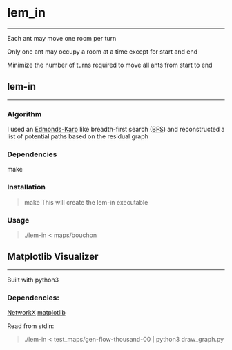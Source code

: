 # lem_in
_________________ 

Each ant may move one room per turn

Only one ant may occupy a room at a time except for start and end

Minimize the number of turns required to move all ants from start to end

## lem-in
_________________ 
### Algorithm
I used an [Edmonds-Karp](https://en.wikipedia.org/wiki/Edmonds%E2%80%93Karp_algorithm) like breadth-first search ([BFS](https://www.hackerearth.com/practice/algorithms/graphs/breadth-first-search/tutorial/#:~:text=BFS%20is%20a%20traversing%20algorithm,the%20next%2Dlevel%20neighbour%20nodes.)) and reconstructed a list of potential paths based on the residual graph

### Dependencies
make

### Installation
> make
This will create the lem-in executable

### Usage
> ./lem-in < maps/bouchon

## Matplotlib Visualizer
_________________ 

Built with python3

### Dependencies:
[NetworkX](https://networkx.org/)
[matplotlib](https://matplotlib.org/)

Read from stdin:
> ./lem-in < test_maps/gen-flow-thousand-00 | python3 draw_graph.py
